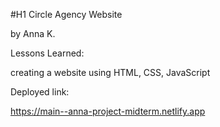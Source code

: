 #H1 Circle Agency Website

by Anna K. 

Lessons Learned:

creating a website using HTML, CSS, JavaScript

Deployed link:

https://main--anna-project-midterm.netlify.app
